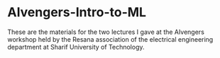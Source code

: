 # AIvengers-Intro-to-ML
These are the materials for the two lectures I gave at the AIvengers workshop held by the Resana association of the electrical engineering department at Sharif University of Technology. 
